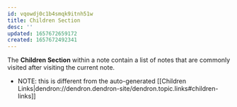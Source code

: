 ```yaml
---
id: vqowdj0c1b4smqk9itnh51w
title: Children Section
desc: ''
updated: 1657672659172
created: 1657672492341
---
```


The **Children Section** within a note contain a list of notes that are commonly visited after visiting the current note. 

- NOTE: this is different from the auto-generated [[Children Links|dendron://dendron.dendron-site/dendron.topic.links#children-links]] 
